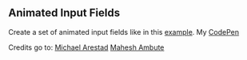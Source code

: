 ## Animated Input Fields

Create a set of animated input fields like in this [example](https://codepen.io/MichaelArestad/pen/npdvJY).
My [CodePen](https://codepen.io/marigold001/pen/rNKJEZJ)

Credits go to:
[Michael Arestad](https://codepen.io/MichaelArestad/pen/npdvJY)
[Mahesh Ambute](https://codepen.io/maheshambure21/pen/EozKKy)
